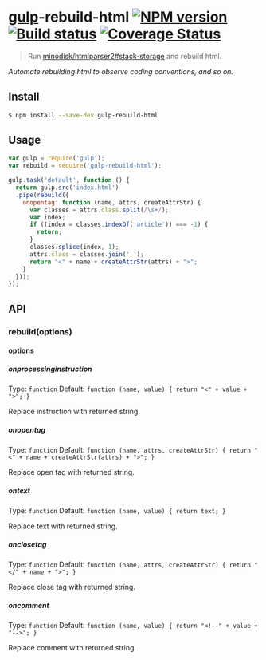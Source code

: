 # [gulp](http://gulpjs.com)-rebuild-html [![NPM version][npm-image]][npm-url] [![Build status][travis-image]][travis-url] [![Coverage Status][coveralls-image]][coveralls-url]

> Run [minodisk/htmlparser2#stack-storage](https://github.com/minodisk/htmlparser2/tree/stack-storage) and rebuild html.

*Automate rebuilding html to observe coding conventions, and so on.*

## Install

```bash
$ npm install --save-dev gulp-rebuild-html
```

## Usage

```js
var gulp = require('gulp');
var rebuild = require('gulp-rebuild-html');

gulp.task('default', function () {
  return gulp.src('index.html')
  .pipe(rebuild({
    onopentag: function (name, attrs, createAttrStr) {
      var classes = attrs.class.split(/\s+/);
      var index;
      if ((index = classes.indexOf('article')) === -1) {
        return;
      }
      classes.splice(index, 1);
      attrs.class = classes.join(' ');
      return "<" + name + createAttrStr(attrs) + ">";
    }
  }));
});
```

## API

### rebuild(options)

#### options

##### onprocessinginstruction

Type: `function`
Default: `function (name, value) { return "<" + value + ">"; }`

Replace instruction with returned string.

##### onopentag

Type: `function`
Default: `function (name, attrs, createAttrStr) { return "<" + name + createAttrStr(attrs) + ">"; }`

Replace open tag with returned string.

##### ontext

Type: `function`
Default: `function (name, value) { return text; }`

Replace text with returned string.

##### onclosetag

Type: `function`
Default: `function (name, attrs, createAttrStr) { return "</" + name + ">"; }`

Replace close tag with returned string.

##### oncomment

Type: `function`
Default: `function (name, value) { return "<!--" + value + "-->"; }`

Replace comment with returned string.


[npm-image]: https://badge.fury.io/js/gulp-rebuild-html.svg
[npm-url]: https://npmjs.org/package/gulp-rebuild-html
[travis-image]: https://secure.travis-ci.org/minodisk/gulp-rebuild-html.svg?branch=master
[travis-url]: http://travis-ci.org/minodisk/gulp-rebuild-html
[coveralls-image]: https://img.shields.io/coveralls/minodisk/gulp-rebuild-html.svg
[coveralls-url]: https://coveralls.io/r/minodisk/gulp-rebuild-html
